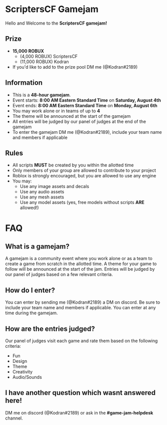 # ScriptersCF Gamejam
Hello and Welcome to the **ScriptersCF gamejam!**

## Prize
- **15,000 ROBUX**
	- (4,000 ROBUX) ScriptersCF
	- (11,000 ROBUX) Kodran
- If you'd like to add to the prize pool DM me (@Kodran#2189)

## Information
- This is a **48-hour gamejam**. 
- Event starts: **8:00 AM Eastern Standard Time** on **Saturday, August 4th**
- Event ends: **8:00 AM Eastern Standard Time** on **Monday, August 6th**
- You may work alone or in teams of up to **4**
- The theme will be announced at the start of the gamejam
- All entries will be judged by our panel of judges at the end of the gamejam
- To enter the gamejam DM me (@Kodran#2189), include your team name and members if applicable

## Rules
- All scripts **MUST** be created by you within the allotted time
- Only members of your group are allowed to contribute to your project
- Roblox is strongly encouraged, but you are allowed to use any engine
- You may:
	- Use any image assets and decals 
	- Use any audio assets
	- Use any mesh assets
	- Use any model assets (yes, free models without scripts **ARE** allowed!)

# FAQ

## What is a gamejam?
A gamejam is a community event where you work alone or as a team to create a game from scratch in the allotted time. A theme for your game to follow will be announced at the start of the jam. Entries will be judged by our panel of judges based on a few relevant criteria.

## How do I enter?
You can enter by sending me (@Kodran#2189) a DM on discord. Be sure to include your team name and members if applicable. You can enter at any time during the gamejam.

## How are the entries judged?

Our panel of judges visit each game and rate them based on the following criteria:
- Fun
- Design
- Theme
- Creativity
- Audio/Sounds

## I have another question which wasnt answered here!
DM me on discord (@Kodran#2189) or ask in the **\#game-jam-helpdesk** channel.
